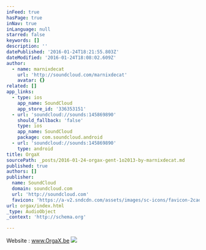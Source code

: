 ```yaml
---
inFeed: true
hasPage: true
inNav: true
inLanguage: null
starred: false
keywords: []
description: ''
datePublished: '2016-01-24T18:21:55.803Z'
dateModified: '2016-01-24T18:08:02.609Z'
author:
  - name: marnixdecat
    url: 'http://soundcloud.com/marnixdecat'
    avatar: {}
related: []
app_links:
  - type: ios
    app_name: SoundCloud
    app_store_id: '336353151'
  - url: 'soundcloud://sounds:145869890'
    should_fallback: 'false'
    type: ios
    app_name: SoundCloud
    package: com.soundcloud.android
  - url: 'soundcloud://sounds:145869890'
    type: android
title: OrgaX
sourcePath: _posts/2016-01-24-orgax-gent-1o2013-by-marnixdecat.md
published: true
authors: []
publisher:
  name: SoundCloud
  domain: soundcloud.com
  url: 'http://soundcloud.com'
  favicon: 'https://a-v2.sndcdn.com/assets/images/sc-icons/favicon-2cadd14b.ico'
url: orgax/index.html
_type: AudioObject
_context: 'http://schema.org'

---
```

Website : www.OrgaX.be
![](https://s3-us-west-2.amazonaws.com/the-grid-img/p/11a3114c7486b7a3096da6abc09229ef9deb1c3c.jpg)
